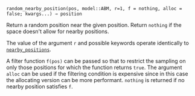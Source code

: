 ```
random_nearby_position(pos, model::ABM, r=1, f = nothing, alloc = false; kwargs...) → position
```

Return a random position near the given position. Return `nothing` if the space doesn't allow for nearby positions.

The value of the argument `r` and possible keywords operate identically to [`nearby_positions`](@ref).

A filter function `f(pos)` can be passed so that to restrict the sampling on only those positions for which the function returns `true`. The argument `alloc` can be used if the filtering condition is expensive since in this case the allocating version can be more performant. `nothing` is returned if no nearby position satisfies `f`.

